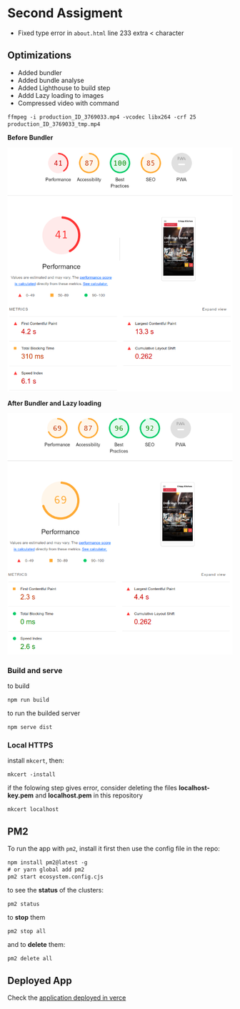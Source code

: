 # Second Assigment

* Fixed type error in `about.html` line 233 extra < character

## Optimizations

* Added bundler
* Added bundle analyse
* Added Lighthouse to build step
* Addd Lazy loading to images
* Compressed video with command 

```shell
ffmpeg -i production_ID_3769033.mp4 -vcodec libx264 -crf 25 production_ID_3769033_tmp.mp4
```

**Before Bundler**

![Before Bundler](im2.png)

**After Bundler and Lazy loading**

![After Bundler and Lazy loading](im1.png)

### Build and serve

to build
```shell
npm run build
```

to run the builded server
```shell
npm serve dist
```

### Local HTTPS

install `mkcert`, then:

```shell
mkcert -install
```

if the folowing step gives error, consider deleting the files **localhost-key.pem** and **localhost.pem** in this repository

```shell
mkcert localhost
```

## PM2

To run the app with `pm2`, install it first then use the config file in the repo:
```shell
npm install pm2@latest -g
# or yarn global add pm2
pm2 start ecosystem.config.cjs
```

to see the **status** of the clusters:
```shell
pm2 status
```

to **stop** them
```shell
pm2 stop all
```

and to **delete** them:
```shell
pm2 delete all
```

## Deployed App

Check the [application deployed in verce](https://webperf-practice-2-8t6htk4og-mjason98s-projects.vercel.app/)